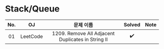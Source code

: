 # Stack/Queue


|          No.          |        OJ        |        문제 이름         |        Solved         |     Note   |
| :-----: |  :--------: |:---------------------: | :-----: |:-----: |
| 01 | LeetCode | 1209. Remove All Adjacent Duplicates in String II | ✔️ |  |